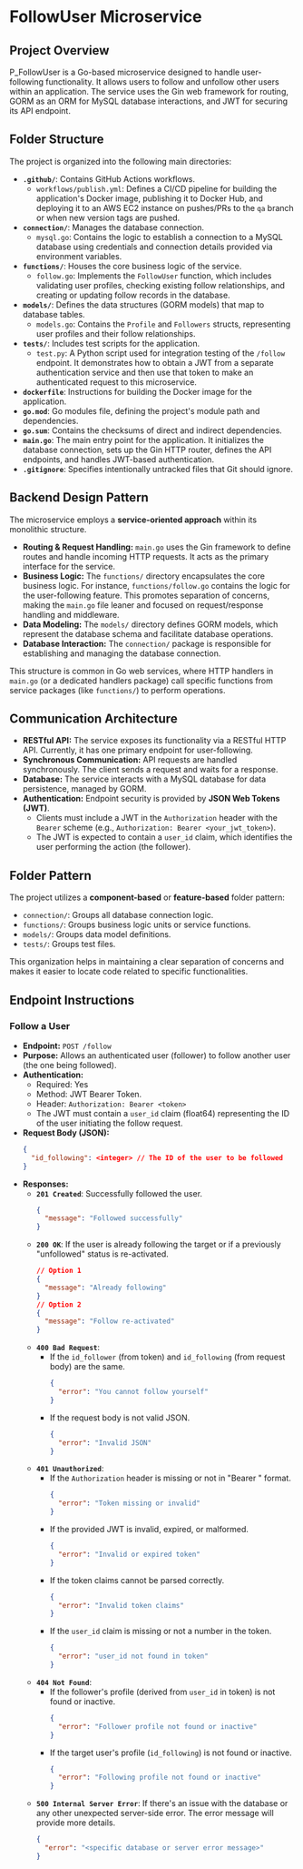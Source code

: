 # FollowUser Microservice

## Project Overview

P_FollowUser is a Go-based microservice designed to handle user-following functionality. It allows users to follow and unfollow other users within an application. The service uses the Gin web framework for routing, GORM as an ORM for MySQL database interactions, and JWT for securing its API endpoint.

## Folder Structure

The project is organized into the following main directories:

*   **`.github/`**: Contains GitHub Actions workflows.
    *   `workflows/publish.yml`: Defines a CI/CD pipeline for building the application's Docker image, publishing it to Docker Hub, and deploying it to an AWS EC2 instance on pushes/PRs to the `qa` branch or when new version tags are pushed.
*   **`connection/`**: Manages the database connection.
    *   `mysql.go`: Contains the logic to establish a connection to a MySQL database using credentials and connection details provided via environment variables.
*   **`functions/`**: Houses the core business logic of the service.
    *   `follow.go`: Implements the `FollowUser` function, which includes validating user profiles, checking existing follow relationships, and creating or updating follow records in the database.
*   **`models/`**: Defines the data structures (GORM models) that map to database tables.
    *   `models.go`: Contains the `Profile` and `Followers` structs, representing user profiles and their follow relationships.
*   **`tests/`**: Includes test scripts for the application.
    *   `test.py`: A Python script used for integration testing of the `/follow` endpoint. It demonstrates how to obtain a JWT from a separate authentication service and then use that token to make an authenticated request to this microservice.
*   **`dockerfile`**: Instructions for building the Docker image for the application.
*   **`go.mod`**: Go modules file, defining the project's module path and dependencies.
*   **`go.sum`**: Contains the checksums of direct and indirect dependencies.
*   **`main.go`**: The main entry point for the application. It initializes the database connection, sets up the Gin HTTP router, defines the API endpoints, and handles JWT-based authentication.
*   **`.gitignore`**: Specifies intentionally untracked files that Git should ignore.

## Backend Design Pattern

The microservice employs a **service-oriented approach** within its monolithic structure.
*   **Routing & Request Handling:** `main.go` uses the Gin framework to define routes and handle incoming HTTP requests. It acts as the primary interface for the service.
*   **Business Logic:** The `functions/` directory encapsulates the core business logic. For instance, `functions/follow.go` contains the logic for the user-following feature. This promotes separation of concerns, making the `main.go` file leaner and focused on request/response handling and middleware.
*   **Data Modeling:** The `models/` directory defines GORM models, which represent the database schema and facilitate database operations.
*   **Database Interaction:** The `connection/` package is responsible for establishing and managing the database connection.

This structure is common in Go web services, where HTTP handlers in `main.go` (or a dedicated handlers package) call specific functions from service packages (like `functions/`) to perform operations.

## Communication Architecture

*   **RESTful API:** The service exposes its functionality via a RESTful HTTP API. Currently, it has one primary endpoint for user-following.
*   **Synchronous Communication:** API requests are handled synchronously. The client sends a request and waits for a response.
*   **Database:** The service interacts with a MySQL database for data persistence, managed by GORM.
*   **Authentication:** Endpoint security is provided by **JSON Web Tokens (JWT)**.
    *   Clients must include a JWT in the `Authorization` header with the `Bearer` scheme (e.g., `Authorization: Bearer <your_jwt_token>`).
    *   The JWT is expected to contain a `user_id` claim, which identifies the user performing the action (the follower).

## Folder Pattern

The project utilizes a **component-based** or **feature-based** folder pattern:
*   `connection/`: Groups all database connection logic.
*   `functions/`: Groups business logic units or service functions.
*   `models/`: Groups data model definitions.
*   `tests/`: Groups test files.

This organization helps in maintaining a clear separation of concerns and makes it easier to locate code related to specific functionalities.

## Endpoint Instructions

### Follow a User

*   **Endpoint:** `POST /follow`
*   **Purpose:** Allows an authenticated user (follower) to follow another user (the one being followed).
*   **Authentication:**
    *   Required: Yes
    *   Method: JWT Bearer Token.
    *   Header: `Authorization: Bearer <token>`
    *   The JWT must contain a `user_id` claim (float64) representing the ID of the user initiating the follow request.
*   **Request Body (JSON):**
    ```json
    {
      "id_following": <integer> // The ID of the user to be followed
    }
    ```
*   **Responses:**
    *   **`201 Created`**: Successfully followed the user.
        ```json
        {
          "message": "Followed successfully"
        }
        ```
    *   **`200 OK`**: If the user is already following the target or if a previously "unfollowed" status is re-activated.
        ```json
        // Option 1
        {
          "message": "Already following"
        }
        // Option 2
        {
          "message": "Follow re-activated"
        }
        ```
    *   **`400 Bad Request`**:
        *   If the `id_follower` (from token) and `id_following` (from request body) are the same.
            ```json
            {
              "error": "You cannot follow yourself"
            }
            ```
        *   If the request body is not valid JSON.
            ```json
            {
              "error": "Invalid JSON"
            }
            ```
    *   **`401 Unauthorized`**:
        *   If the `Authorization` header is missing or not in "Bearer <token>" format.
            ```json
            {
              "error": "Token missing or invalid"
            }
            ```
        *   If the provided JWT is invalid, expired, or malformed.
            ```json
            {
              "error": "Invalid or expired token"
            }
            ```
        *   If the token claims cannot be parsed correctly.
            ```json
            {
              "error": "Invalid token claims"
            }
            ```
        *   If the `user_id` claim is missing or not a number in the token.
            ```json
            {
              "error": "user_id not found in token"
            }
            ```
    *   **`404 Not Found`**:
        *   If the follower's profile (derived from `user_id` in token) is not found or inactive.
            ```json
            {
              "error": "Follower profile not found or inactive"
            }
            ```
        *   If the target user's profile (`id_following`) is not found or inactive.
            ```json
            {
              "error": "Following profile not found or inactive"
            }
            ```
    *   **`500 Internal Server Error`**: If there's an issue with the database or any other unexpected server-side error. The error message will provide more details.
        ```json
        {
          "error": "<specific database or server error message>"
        }
        ```
